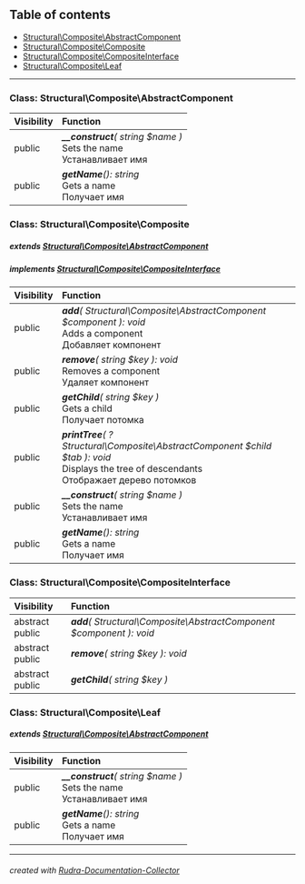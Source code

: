 ## Table of contents
- [Structural\Composite\AbstractComponent](#structural_composite_abstractcomponent)
- [Structural\Composite\Composite](#structural_composite_composite)
- [Structural\Composite\CompositeInterface](#structural_composite_compositeinterface)
- [Structural\Composite\Leaf](#structural_composite_leaf)
<hr>

<a id="structural_composite_abstractcomponent"></a>

### Class: Structural\Composite\AbstractComponent
| Visibility | Function |
|:-----------|:---------|
|public|<em><strong>__construct</strong>( string $name )</em><br>Sets the name<br>Устанавливает имя|
|public|<em><strong>getName</strong>(): string</em><br>Gets a name<br>Получает имя|


<a id="structural_composite_composite"></a>

### Class: Structural\Composite\Composite
##### extends [Structural\Composite\AbstractComponent](#structural_composite_abstractcomponent)
##### implements [Structural\Composite\CompositeInterface](#structural_composite_compositeinterface)
| Visibility | Function |
|:-----------|:---------|
|public|<em><strong>add</strong>( Structural\Composite\AbstractComponent $component ): void</em><br>Adds a component<br>Добавляет компонент|
|public|<em><strong>remove</strong>( string $key ): void</em><br>Removes a component<br>Удаляет компонент|
|public|<em><strong>getChild</strong>( string $key )</em><br>Gets a child<br>Получает потомка|
|public|<em><strong>printTree</strong>( ?Structural\Composite\AbstractComponent $child   $tab ): void</em><br>Displays the tree of descendants<br>Отображает дерево потомков|
|public|<em><strong>__construct</strong>( string $name )</em><br>Sets the name<br>Устанавливает имя|
|public|<em><strong>getName</strong>(): string</em><br>Gets a name<br>Получает имя|


<a id="structural_composite_compositeinterface"></a>

### Class: Structural\Composite\CompositeInterface
| Visibility | Function |
|:-----------|:---------|
|abstract public|<em><strong>add</strong>( Structural\Composite\AbstractComponent $component ): void</em><br>|
|abstract public|<em><strong>remove</strong>( string $key ): void</em><br>|
|abstract public|<em><strong>getChild</strong>( string $key )</em><br>|


<a id="structural_composite_leaf"></a>

### Class: Structural\Composite\Leaf
##### extends [Structural\Composite\AbstractComponent](#structural_composite_abstractcomponent)
| Visibility | Function |
|:-----------|:---------|
|public|<em><strong>__construct</strong>( string $name )</em><br>Sets the name<br>Устанавливает имя|
|public|<em><strong>getName</strong>(): string</em><br>Gets a name<br>Получает имя|
<hr>

###### created with [Rudra-Documentation-Collector](#https://github.com/Jagepard/Rudra-Documentation-Collector)
